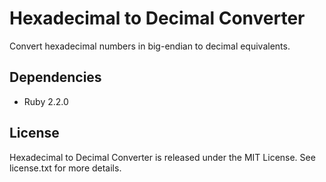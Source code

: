 # Hexadecimal to Decimal Converter

Convert hexadecimal numbers in big-endian to decimal equivalents.

## Dependencies

* Ruby 2.2.0

## License

Hexadecimal to Decimal Converter is released under the MIT License. See license.txt for more details.